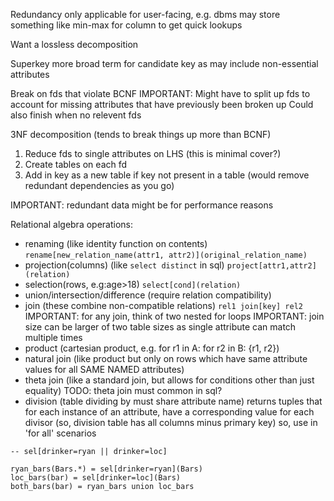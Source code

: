 <!-- SPDX-License-Identifier: zlib-acknowledgement -->
Redundancy only applicable for user-facing, e.g. dbms may store something like min-max for column to get quick lookups

Want a lossless decomposition

Superkey more broad term for candidate key as may include non-essential attributes

Break on fds that violate BCNF
IMPORTANT: Might have to split up fds to account for missing attributes that have previously been broken up
Could also finish when no relevent fds

3NF decomposition (tends to break things up more than BCNF)
1. Reduce fds to single attributes on LHS (this is minimal cover?)
2. Create tables on each fd
3. Add in key as a new table if key not present in a table
(would remove redundant dependencies as you go)

IMPORTANT: redundant data might be for performance reasons

Relational algebra operations:
* renaming (like identity function on contents)
`rename[new_relation_name(attr1, attr2)](original_relation_name)`
* projection(columns) (like `select distinct` in sql)
`project[attr1,attr2](relation)`
* selection(rows, e.g:age>18)
`select[cond](relation)`
* union/intersection/difference (require relation compatibility)
* join (these combine non-compatible relations)
`rel1 join[key] rel2`
IMPORTANT: for any join, think of two nested for loops
IMPORTANT: join size can be larger of two table sizes as single attribute can match multiple times
* product (cartesian product, e.g. for r1 in A: for r2 in B: {r1, r2})
* natural join (like product but only on rows which have same attribute values for all SAME NAMED attributes)
* theta join (like a standard join, but allows for conditions other than just equality)
TODO: theta join must common in sql?
* division (table dividing by must share attribute name)
returns tuples that for each instance of an attribute, have a corresponding value for each divisor
(so, division table has all columns minus primary key)
so, use in 'for all' scenarios
```
-- sel[drinker=ryan || drinker=loc]

ryan_bars(Bars.*) = sel[drinker=ryan](Bars)
loc_bars(bar) = sel[drinker=loc](Bars)
both_bars(bar) = ryan_bars union loc_bars
```
